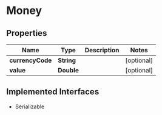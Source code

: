 

# Money


## Properties

| Name | Type | Description | Notes |
|------------ | ------------- | ------------- | -------------|
|**currencyCode** | **String** |  |  [optional] |
|**value** | **Double** |  |  [optional] |


## Implemented Interfaces

* Serializable


